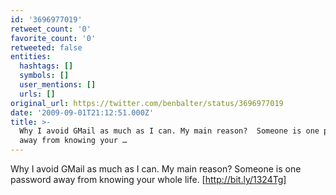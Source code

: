 ```yaml
---
id: '3696977019'
retweet_count: '0'
favorite_count: '0'
retweeted: false
entities:
  hashtags: []
  symbols: []
  user_mentions: []
  urls: []
original_url: https://twitter.com/benbalter/status/3696977019
date: '2009-09-01T21:12:51.000Z'
title: >-
  Why I avoid GMail as much as I can. My main reason?  Someone is one password
  away from knowing your …
---
```


Why I avoid GMail as much as I can. My main reason?  Someone is one password away from knowing your whole life. [http://bit.ly/1324Tg]